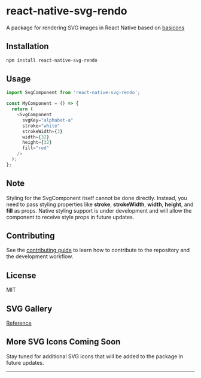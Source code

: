 # react-native-svg-rendo

A package for rendering SVG images in React Native based on [basicons](https://basicons.xyz/)

## Installation

```sh
npm install react-native-svg-rendo
```

## Usage

```js
import SvgComponent from 'react-native-svg-rendo';

const MyComponent = () => {
  return (
    <SvgComponent
      svgKey="alphabet-a"
      stroke="white"
      strokeWidth={3}
      width={32}
      height={32}
      fill="red"
    />
  );
};
```

## Note

Styling for the SvgComponent itself cannot be done directly. Instead, you need to pass styling properties like **stroke**, **strokeWidth**, **width**, **height**, and **fill** as props. Native styling support is under development and will allow the component to receive style props in future updates.

## Contributing

See the [contributing guide](CONTRIBUTING.md) to learn how to contribute to the repository and the development workflow.

## License

MIT

## SVG Gallery
[Reference](https://yousefturin.github.io/react-native-svg-rendo/)

## More SVG Icons Coming Soon

Stay tuned for additional SVG icons that will be added to the package in future updates.



---


